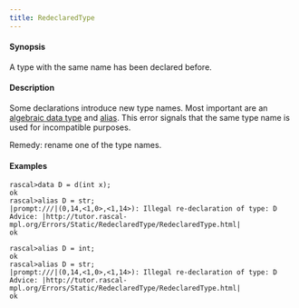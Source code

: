 ```yaml
---
title: RedeclaredType
---
```


#### Synopsis

A type with the same name has been declared before.

#### Description

Some declarations introduce new type names. Most important are an 
[algebraic data type](../../../../Rascal/Declarations/AlgebraicDataType/index.md) and [alias](../../../../Rascal/Declarations/Alias/index.md).
This error signals that the same type name is used for incompatible purposes.

Remedy: rename one of the type names.

#### Examples


```rascal-shell ,error
rascal>data D = d(int x);
ok
rascal>alias D = str;
|prompt:///|(0,14,<1,0>,<1,14>): Illegal re-declaration of type: D
Advice: |http://tutor.rascal-mpl.org/Errors/Static/RedeclaredType/RedeclaredType.html|
ok
```


```rascal-shell ,error
rascal>alias D = int;
ok
rascal>alias D = str;
|prompt:///|(0,14,<1,0>,<1,14>): Illegal re-declaration of type: D
Advice: |http://tutor.rascal-mpl.org/Errors/Static/RedeclaredType/RedeclaredType.html|
ok
```


